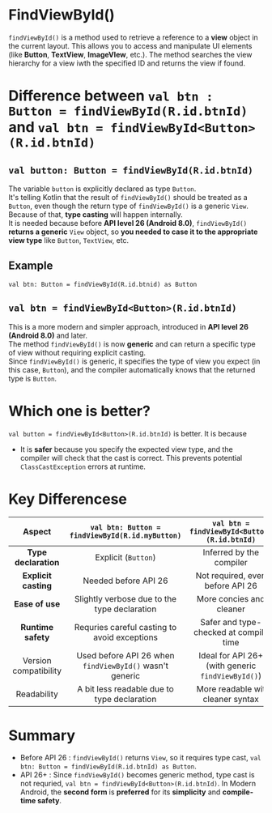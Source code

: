 # FindViewById()
`findViewById()` is a method used to retrieve a reference to a **view** object in the current layout. This allows you to access and manipulate UI elements (like **Button**, **TextView**, **ImageVIew**, etc.). The method searches the view hierarchy for a view iwth the specified ID and returns the view if found.


# Difference between `val btn : Button = findViewById(R.id.btnId)` and `val btn = findViewById<Button>(R.id.btnId)`


## `val button: Button = findViewById(R.id.btnId)`
The variable `button` is explicitly declared as type `Button`.  
It's telling Kotlin that the result of `findViewById()` should be treated as a `Button`, even though the return type of `findViewById()` is a generic `View`.  
Because of that, **type casting** will happen internally.  
It is needed because before **API level 26 (Android 8.0)**, `findViewById()` **returns a generic** `View` object, so **you needed to case it to the appropriate view type** like `Button`, `TextView`, etc.  
## Example
```
val btn: Button = findViewById(R.id.btnid) as Button
```

## `val btn = findViewById<Button>(R.id.btnId)`
This is a more modern and simpler approach, introduced in **API level 26 (Android 8.0)** and later.  
The method `findViewById()` is now **generic** and can return a specific type of view without requiring explicit casting.  
Since `findViewById()` is generic, it specifies the type of view you expect (in this case, `Button`), and the compiler automatically knows that the returned type is `Button`.  


# Which one is better?
`val button = findViewById<Button>(R.id.btnId)` is better. It is because  
- It is **safer** because you specify the expected view type, and the compiler will check that the cast is correct. This prevents potential `ClassCastException` errors at runtime.

# Key Differencese
| **Aspect** | `val btn: Button = findViewById(R.id.myButton)` | `val btn = findViewById<Button>(R.id.btnId)` |
|  :----------: | :----------: | :----------: |
| **Type declaration** | Explicit (`Button`) | Inferred by the compiler |
| **Explicit casting** | Needed before API 26 | Not required, even before API 26 |
| **Ease of use** | Slightly verbose due to the type declaration | More concies and cleaner |
| **Runtime safety** | Requries careful casting to avoid exceptions | Safer and type-checked at compile time |
| Version compatibility | Used before API 26 when `findViewById()` wasn't generic | Ideal for API 26+ (with generic `findViewById()`) |
| Readability | A bit less readable due to type declaration | More readable wit cleaner syntax |

# Summary
- Before API 26 : `findViewById()` returns `View`, so it requires type cast, `val btn: Button = findViewById(R.id.btnId) as Button`.
- API 26+ : Since `findViewById()` becomes generic method, type cast is not requried, `val btn = findViewById<Button>(R.id.btnId)`.
In Modern Android, the **second form** is **preferred** for its **simplicity** and **compile-time safety**.
